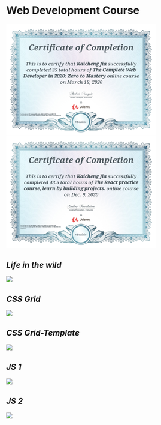 # Web Development Course

<img src="https://github.com/Kaicheng1995/CS_Intro/blob/master/Certificates/Web.png" width=400>
<img src="https://github.com/Kaicheng1995/CS_Intro/blob/master/Certificates/React.jpg" width=400>

## ***Life in the wild***
<img src="https://github.com/Kaicheng1995/Languages/blob/master/WebCases/img/wild.png" width=400>

## ***CSS Grid***
<img src="https://github.com/Kaicheng1995/Languages/blob/master/WebCases/img/grid.png" width=400>

## ***CSS Grid-Template***
<img src="https://github.com/Kaicheng1995/Languages/blob/master/WebCases/img/template.png" width=400>

## ***JS 1***
<img src="https://github.com/Kaicheng1995/Languages/blob/master/WebCases/img/JS 1.png" width=350>

## ***JS 2***
<img src="https://github.com/Kaicheng1995/Languages/blob/master/WebCases/img/JS 2.png" width=400>
